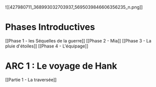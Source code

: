 ![[427980711_368993032703937_5695039846606356235_n.png]]
# Phases Introductives 
[[Phase 1 - les Séquelles de la guerre]]
[[Phase 2 - Mia]]
[[Phase 3 - La pluie d'étoiles]]
[[Phase 4 - L'équipage]]

# ARC 1 : Le voyage de Hank
[[Partie 1 - La traversée]]
